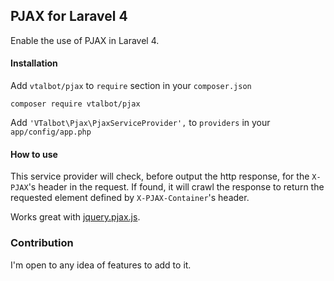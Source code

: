 ## PJAX for Laravel 4

Enable the use of PJAX in Laravel 4.

#### Installation

Add `vtalbot/pjax` to `require` section in your `composer.json`

    composer require vtalbot/pjax

Add `'VTalbot\Pjax\PjaxServiceProvider',` to `providers` in your `app/config/app.php`

#### How to use

This service provider will check, before output the http response, for the `X-PJAX`'s 
header in the request. If found, it will crawl the response to return the requested 
element defined by `X-PJAX-Container`'s header.

Works great with [jquery.pjax.js](https://github.com/defunkt/jquery-pjax).

### Contribution

I'm open to any idea of features to add to it.